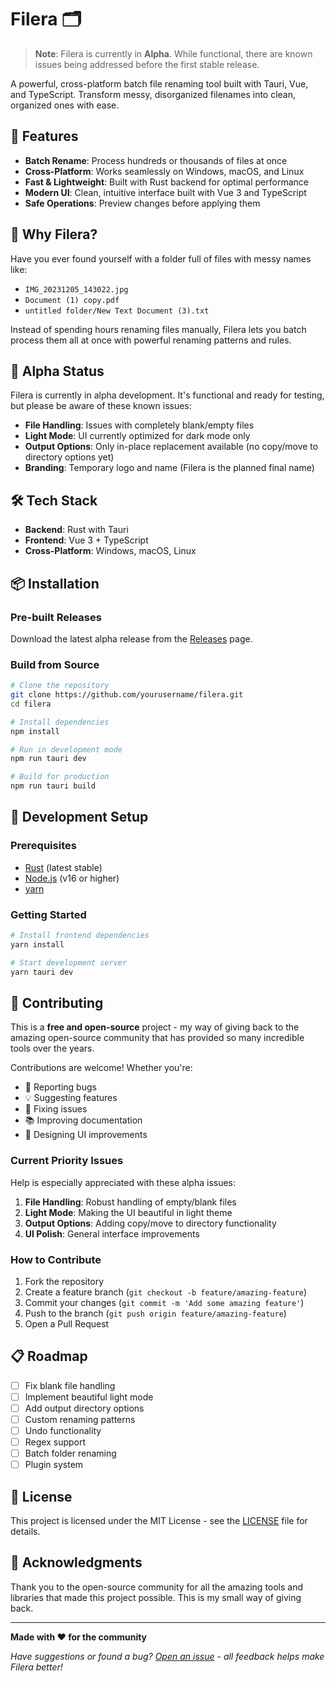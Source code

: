 # Filera 🗂️

> **Note**: Filera is currently in **Alpha**. While functional, there are known issues being addressed before the first stable release.

A powerful, cross-platform batch file renaming tool built with Tauri, Vue, and TypeScript. Transform messy, disorganized filenames into clean, organized ones with ease.

## 🚀 Features

- **Batch Rename**: Process hundreds or thousands of files at once
- **Cross-Platform**: Works seamlessly on Windows, macOS, and Linux
- **Fast & Lightweight**: Built with Rust backend for optimal performance
- **Modern UI**: Clean, intuitive interface built with Vue 3 and TypeScript
- **Safe Operations**: Preview changes before applying them

## 🎯 Why Filera?

Have you ever found yourself with a folder full of files with messy names like:
- `IMG_20231205_143022.jpg`
- `Document (1) copy.pdf`
- `untitled folder/New Text Document (3).txt`

Instead of spending hours renaming files manually, Filera lets you batch process them all at once with powerful renaming patterns and rules.

## 🚧 Alpha Status

Filera is currently in alpha development. It's functional and ready for testing, but please be aware of these known issues:

- **File Handling**: Issues with completely blank/empty files
- **Light Mode**: UI currently optimized for dark mode only
- **Output Options**: Only in-place replacement available (no copy/move to directory options yet)
- **Branding**: Temporary logo and name (Filera is the planned final name)

## 🛠️ Tech Stack

- **Backend**: Rust with Tauri
- **Frontend**: Vue 3 + TypeScript
- **Cross-Platform**: Windows, macOS, Linux

## 📦 Installation

### Pre-built Releases
Download the latest alpha release from the [Releases](https://github.com/yourusername/filera/releases) page.

### Build from Source
```bash
# Clone the repository
git clone https://github.com/yourusername/filera.git
cd filera

# Install dependencies
npm install

# Run in development mode
npm run tauri dev

# Build for production
npm run tauri build
```

## 🔧 Development Setup

### Prerequisites
- [Rust](https://rustup.rs/) (latest stable)
- [Node.js](https://nodejs.org/) (v16 or higher)
- [yarn](https://yarnpkg.com/)

### Getting Started
```bash
# Install frontend dependencies
yarn install

# Start development server
yarn tauri dev
```

## 🤝 Contributing

This is a **free and open-source** project - my way of giving back to the amazing open-source community that has provided so many incredible tools over the years.

Contributions are welcome! Whether you're:
- 🐛 Reporting bugs
- 💡 Suggesting features  
- 🔧 Fixing issues
- 📚 Improving documentation
- 🎨 Designing UI improvements

### Current Priority Issues
Help is especially appreciated with these alpha issues:
1. **File Handling**: Robust handling of empty/blank files
2. **Light Mode**: Making the UI beautiful in light theme
3. **Output Options**: Adding copy/move to directory functionality
4. **UI Polish**: General interface improvements

### How to Contribute
1. Fork the repository
2. Create a feature branch (`git checkout -b feature/amazing-feature`)
3. Commit your changes (`git commit -m 'Add some amazing feature'`)
4. Push to the branch (`git push origin feature/amazing-feature`)
5. Open a Pull Request

## 📋 Roadmap

- [ ] Fix blank file handling
- [ ] Implement beautiful light mode
- [ ] Add output directory options
- [ ] Custom renaming patterns
- [ ] Undo functionality
- [ ] Regex support
- [ ] Batch folder renaming
- [ ] Plugin system

## 📄 License

This project is licensed under the MIT License - see the [LICENSE](LICENSE) file for details.

## 🙏 Acknowledgments

Thank you to the open-source community for all the amazing tools and libraries that made this project possible. This is my small way of giving back.

---

**Made with ❤️ for the community**

*Have suggestions or found a bug? [Open an issue](https://github.com/yourusername/filera/issues) - all feedback helps make Filera better!*
